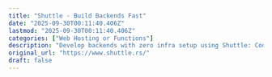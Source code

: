 ```yaml
---
title: "Shuttle - Build Backends Fast"
date: "2025-09-30T00:11:40.406Z"
lastmod: "2025-09-30T00:11:40.406Z"
categories: ["Web Hosting or Functions"]
description: "Develop backends with zero infra setup using Shuttle: Code-driven cloud provisioning."
original_url: "https://www.shuttle.rs/"
draft: false
---
```

